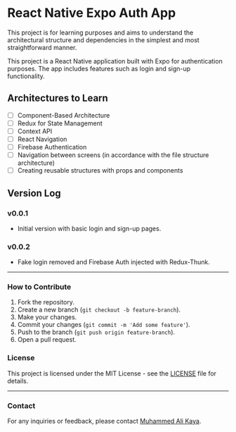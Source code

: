 # React Native Expo Auth App

This project is for learning purposes and aims to understand the architectural structure and dependencies in the simplest and most straightforward manner.

This project is a React Native application built with Expo for authentication purposes. The app includes features such as login and sign-up functionality.

## Architectures to Learn

- [ ] Component-Based Architecture
- [ ] Redux for State Management
- [ ] Context API
- [ ] React Navigation
- [ ] Firebase Authentication
- [ ] Navigation between screens (in accordance with the file structure architecture)
- [ ] Creating reusable structures with props and components

## Version Log

### v0.0.1

- Initial version with basic login and sign-up pages.

### v0.0.2

- Fake login removed and Firebase Auth injected with Redux-Thunk.

---

### How to Contribute

1. Fork the repository.
2. Create a new branch (`git checkout -b feature-branch`).
3. Make your changes.
4. Commit your changes (`git commit -m 'Add some feature'`).
5. Push to the branch (`git push origin feature-branch`).
6. Open a pull request.

### License

This project is licensed under the MIT License - see the [LICENSE](LICENSE) file for details.

---

### Contact

For any inquiries or feedback, please contact [Muhammed Ali Kaya](mailto:muhammedalikaya000@gmail.com).
